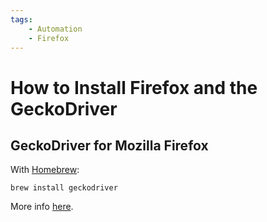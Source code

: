 ```yaml
---
tags:
    - Automation
    - Firefox
---
```


# How to Install Firefox and the GeckoDriver


## GeckoDriver for Mozilla Firefox
With [Homebrew](https://brew.sh):

```shell title=""
brew install geckodriver
```

More info [here](https://github.com/mozilla/geckodriver).
